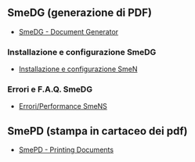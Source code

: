 ## SmeDG (generazione di PDF)
- [SmeDG - Document Generator](Sorgenti/DOC/TA/B£AMO/NSPRNT_01)
### Installazione e configurazione SmeDG
- [Installazione e configurazione SmeN](Sorgenti/DOC/TA/B£AMO/NSBASE_IN)
### Errori e F.A.Q. SmeDG
- [Errori/Performance SmeNS](Sorgenti/DOC/TA/B£AMO/NSBASE_ER)
## SmePD (stampa in cartaceo dei pdf)
- [SmePD - Printing Documents](Sorgenti/DOC/TA/B£AMO/NSPRNT_02)

